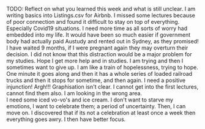 TODO: Reflect on what you learned this week and what is still unclear.
I am writing basics into Listings.csv for Airbnb.  I missed some lectures because of poor connection and found it difficult to stay on top of everything.  Especially Covid19 situations.  I need more time as all sorts of worry had embedded into my life.  It would have been so much easier if government body had actually paid Austudy and rented out in Sydney, as they promised!  I have waited 9 months, if I were pregnant again they may overturn their decision.  I did not know that this distraction would be a major problem for my studies.  Hope I get more help and in studies.  I am trying and then I sometimes want to give up.  I am like a train of hopelessness, trying to hope.  One minute it goes along and then it has a whole series of loaded railroad trucks and then it stops for sometime, and then again.  I need a positive injunction!  Argh!!!
Graphisation isn't clear.  I cannot get into the first lectures, cannot find them also.  I am looking in the wrong area.  
I need some iced vo-vo's and ice cream.  I don't want to starve my emotions, l want to celebrate them; a period of uncertainty. Then, I can move on.  I discovered that if its not a celebration at least once a week then everything goes awry.  I then have better focus.
